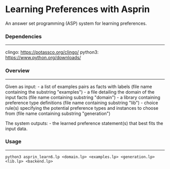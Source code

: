 # Learning Preferences with Asprin
An answer set programming (ASP) system for learning preferences.

### Dependencies
***
clingo: https://potassco.org/clingo/ python3: https://www.python.org/downloads/

### Overview
***
Given as input: 
	- a list of examples pairs as facts with labels (file name containing the substring "examples")
	- a file detailing the domain of the input facts (file name containing substring "domain")
	- a library containing preference type definitions (file name containing substring "lib")
	-  choice rule(s) specifying the potential preference types and instances to choose from (file name containing substring "generation")

The system outputs: 
	- the learned preference statement(s) that best fits the input data. 

### Usage
*** 
`python3 asprin_learn6.lp <domain.lp> <examples.lp> <generation.lp> <lib.lp> <backend.lp>` 